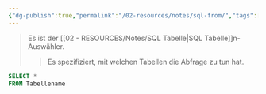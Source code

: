 ```yaml
---
{"dg-publish":true,"permalink":"/02-resources/notes/sql-from/","tags":["code/SQL"],"updated":"2024-10-11T14:28:23.680+02:00"}
---
```


>Es ist der [[02 - RESOURCES/Notes/SQL Tabelle\|SQL Tabelle]]n-Auswähler.
>>Es spezifiziert, mit welchen Tabellen die Abfrage zu tun hat.

```sql
SELECT *
FROM Tabellename
```